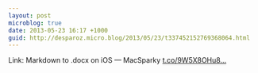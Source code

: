 ```yaml
---
layout: post
microblog: true
date: 2013-05-23 16:17 +1000
guid: http://desparoz.micro.blog/2013/05/23/t337452152769368064.html
---
```

Link: Markdown to .docx on iOS — MacSparky [t.co/9W5X8OHu8...](http://t.co/9W5X8OHu8T)
